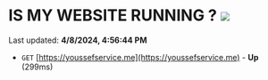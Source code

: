 # IS MY WEBSITE RUNNING ? [![](https://img.shields.io/static/v1?label=Sponsor&message=%E2%9D%A4&logo=GitHub&color=%23fe8e86)](https://github.com/sponsors/<username>)

Last updated: **4/8/2024, 4:56:44 PM**

- `GET` [https://youssefservice.me](https://youssefservice.me) - **Up** (299ms)

